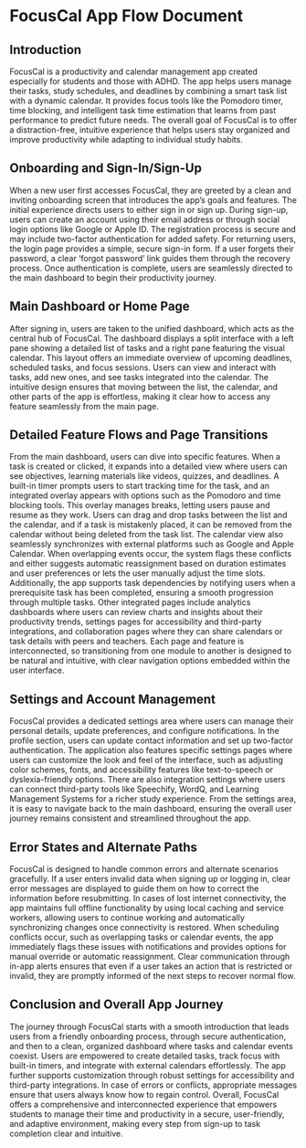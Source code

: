 # FocusCal App Flow Document

## Introduction

FocusCal is a productivity and calendar management app created especially for students and those with ADHD. The app helps users manage their tasks, study schedules, and deadlines by combining a smart task list with a dynamic calendar. It provides focus tools like the Pomodoro timer, time blocking, and intelligent task time estimation that learns from past performance to predict future needs. The overall goal of FocusCal is to offer a distraction-free, intuitive experience that helps users stay organized and improve productivity while adapting to individual study habits.

## Onboarding and Sign-In/Sign-Up

When a new user first accesses FocusCal, they are greeted by a clean and inviting onboarding screen that introduces the app’s goals and features. The initial experience directs users to either sign in or sign up. During sign-up, users can create an account using their email address or through social login options like Google or Apple ID. The registration process is secure and may include two-factor authentication for added safety. For returning users, the login page provides a simple, secure sign-in form. If a user forgets their password, a clear ‘forgot password’ link guides them through the recovery process. Once authentication is complete, users are seamlessly directed to the main dashboard to begin their productivity journey.

## Main Dashboard or Home Page

After signing in, users are taken to the unified dashboard, which acts as the central hub of FocusCal. The dashboard displays a split interface with a left pane showing a detailed list of tasks and a right pane featuring the visual calendar. This layout offers an immediate overview of upcoming deadlines, scheduled tasks, and focus sessions. Users can view and interact with tasks, add new ones, and see tasks integrated into the calendar. The intuitive design ensures that moving between the list, the calendar, and other parts of the app is effortless, making it clear how to access any feature seamlessly from the main page.

## Detailed Feature Flows and Page Transitions

From the main dashboard, users can dive into specific features. When a task is created or clicked, it expands into a detailed view where users can see objectives, learning materials like videos, quizzes, and deadlines. A built-in timer prompts users to start tracking time for the task, and an integrated overlay appears with options such as the Pomodoro and time blocking tools. This overlay manages breaks, letting users pause and resume as they work. Users can drag and drop tasks between the list and the calendar, and if a task is mistakenly placed, it can be removed from the calendar without being deleted from the task list. The calendar view also seamlessly synchronizes with external platforms such as Google and Apple Calendar. When overlapping events occur, the system flags these conflicts and either suggests automatic reassignment based on duration estimates and user preferences or lets the user manually adjust the time slots. Additionally, the app supports task dependencies by notifying users when a prerequisite task has been completed, ensuring a smooth progression through multiple tasks. Other integrated pages include analytics dashboards where users can review charts and insights about their productivity trends, settings pages for accessibility and third-party integrations, and collaboration pages where they can share calendars or task details with peers and teachers. Each page and feature is interconnected, so transitioning from one module to another is designed to be natural and intuitive, with clear navigation options embedded within the user interface.

## Settings and Account Management

FocusCal provides a dedicated settings area where users can manage their personal details, update preferences, and configure notifications. In the profile section, users can update contact information and set up two-factor authentication. The application also features specific settings pages where users can customize the look and feel of the interface, such as adjusting color schemes, fonts, and accessibility features like text-to-speech or dyslexia-friendly options. There are also integration settings where users can connect third-party tools like Speechify, WordQ, and Learning Management Systems for a richer study experience. From the settings area, it is easy to navigate back to the main dashboard, ensuring the overall user journey remains consistent and streamlined throughout the app.

## Error States and Alternate Paths

FocusCal is designed to handle common errors and alternate scenarios gracefully. If a user enters invalid data when signing up or logging in, clear error messages are displayed to guide them on how to correct the information before resubmitting. In cases of lost internet connectivity, the app maintains full offline functionality by using local caching and service workers, allowing users to continue working and automatically synchronizing changes once connectivity is restored. When scheduling conflicts occur, such as overlapping tasks or calendar events, the app immediately flags these issues with notifications and provides options for manual override or automatic reassignment. Clear communication through in-app alerts ensures that even if a user takes an action that is restricted or invalid, they are promptly informed of the next steps to recover normal flow.

## Conclusion and Overall App Journey

The journey through FocusCal starts with a smooth introduction that leads users from a friendly onboarding process, through secure authentication, and then to a clean, organized dashboard where tasks and calendar events coexist. Users are empowered to create detailed tasks, track focus with built-in timers, and integrate with external calendars effortlessly. The app further supports customization through robust settings for accessibility and third-party integrations. In case of errors or conflicts, appropriate messages ensure that users always know how to regain control. Overall, FocusCal offers a comprehensive and interconnected experience that empowers students to manage their time and productivity in a secure, user-friendly, and adaptive environment, making every step from sign-up to task completion clear and intuitive.
